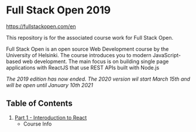 # Full Stack Open 2019
https://fullstackopen.com/en

This repository is for the associated course work for Full Stack Open.

Full Stack Open is an open source Web Development course by the University of Helsinki. The course introduces you to modern JavaScript-based web development. The main focus is on building single page applications with ReactJS that use REST APIs built with Node.js

*The 2019 edition has now ended. The 2020 version wil start March 15th and will be open until January 10th 2021*

## Table of Contents
1. [Part 1 - Interoduction to React](#Part1) 
    - Course Info
